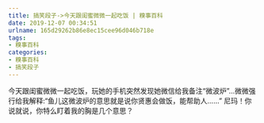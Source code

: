 ```yaml
---
title: 搞笑段子->今天跟闺蜜微微一起吃饭 | 糗事百科
date: 2019-12-07 00:34:51
urlname: 165d29262b86e8ec15cee96d046b718e
tags: 
- 糗事百科
categories:
- 糗事百科
- 搞笑段子
---
```

今天跟闺蜜微微一起吃饭，玩她的手机突然发现她微信给我备注“微波炉”…微微强行给我解释:“鱼儿这微波炉的意思就是说你贤惠会做饭，能帮助人……” 尼玛！你说就说，你特么盯着我的胸是几个意思？


